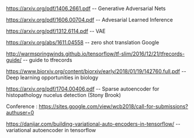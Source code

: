 https://arxiv.org/pdf/1406.2661.pdf -- Generative Adversarial Nets

https://arxiv.org/pdf/1606.00704.pdf -- Advesarial Learned Inference

https://arxiv.org/pdf/1312.6114.pdf -- VAE

https://arxiv.org/abs/1611.04558 -- zero shot translation Google

http://warmspringwinds.github.io/tensorflow/tf-slim/2016/12/21/tfrecords-guide/ -- guide to tfrecords

https://www.biorxiv.org/content/biorxiv/early/2018/01/19/142760.full.pdf -- Deep learning opportunities in biology

https://arxiv.org/pdf/1704.00406.pdf -- Sparse autoencoder for histopathology nucelus detection (Stony Brook)

Conference : https://sites.google.com/view/wcb2018/call-for-submissions?authuser=0

https://danijar.com/building-variational-auto-encoders-in-tensorflow/ -- variational autoencoder in tensorflow
